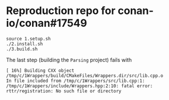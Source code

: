 # Reproduction repo for conan-io/conan#17549

```
source 1.setup.sh
./2.install.sh
./3.build.sh
```
The last step (building the `Parsing` project) fails with
```
[ 16%] Building CXX object /tmp/c/1Wrappers/build/CMakeFiles/Wrappers.dir/src/lib.cpp.o
In file included from /tmp/c/1Wrappers/src/lib.cpp:1:
/tmp/c/1Wrappers/include/Wrappers.hpp:2:10: fatal error: rttr/registration: No such file or directory
```
